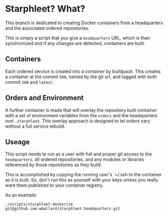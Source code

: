 # Starphleet? What? 
This branch is dedicated to creating Docker containers from a headquarters and the associated ordered
repositories.

This is simply a script that you give a `headquarters` URL, which is then synchronized
and if any changes are detected, containers are built.

## Containers
Each ordered service is created into a container by buildpack. This creates a container
at the commit `SHA`, named by the git url, and tagged with both commit `SHA` and `latest`.

## Orders and Environment
A further container is made that will overlay the repository built container with a set of
environment variables from the `orders` and the headquarters root `.starphleet`. This overlay 
approach is designed to let orders vary without a full service rebuild.

## Useage
This script needs to run as a user with full and proper git access to the `headquarters`, all
ordered repositories, and any modules or libraries referenced by those repositories as they build. 

This is accomplished by copying the running user's `~/.ssh to the container as it is built. So, don't run
this as yourself with your keys unless you really want them published to your container registry.


As an example:
```
./scripts/starphleet-dockerize git@github.com:wballard/starphleet.headquarters.git
```